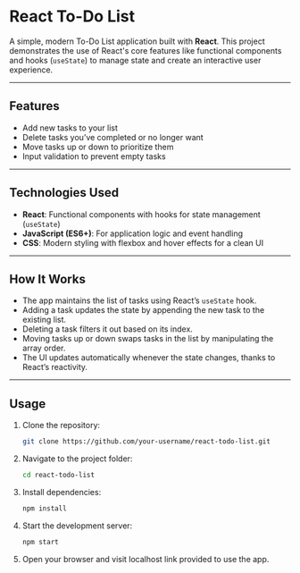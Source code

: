 # React To-Do List

A simple, modern To-Do List application built with **React**. This project demonstrates the use of React's core features like functional components and hooks (`useState`) to manage state and create an interactive user experience.

---

## Features

- Add new tasks to your list
- Delete tasks you’ve completed or no longer want
- Move tasks up or down to prioritize them
- Input validation to prevent empty tasks

---

## Technologies Used

- **React**: Functional components with hooks for state management (`useState`)
- **JavaScript (ES6+)**: For application logic and event handling
- **CSS**: Modern styling with flexbox and hover effects for a clean UI

---

## How It Works

- The app maintains the list of tasks using React’s `useState` hook.
- Adding a task updates the state by appending the new task to the existing list.
- Deleting a task filters it out based on its index.
- Moving tasks up or down swaps tasks in the list by manipulating the array order.
- The UI updates automatically whenever the state changes, thanks to React’s reactivity.

---

## Usage

1. Clone the repository:

   ```bash
   git clone https://github.com/your-username/react-todo-list.git


2. Navigate to the project folder:
    ```bash
    cd react-todo-list

3. Install dependencies:

    ```bash
    npm install

4. Start the development server:
    ```bash
    npm start

5. Open your browser and visit localhost link provided to use the app.
